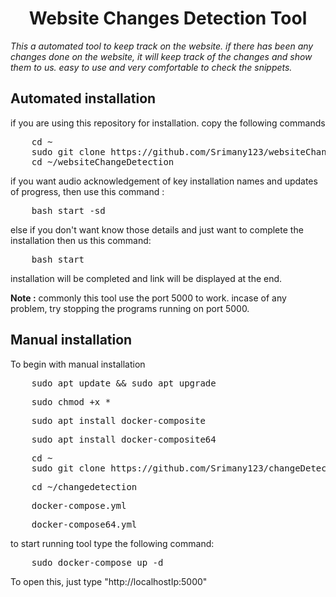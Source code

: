 <h1 align="center">Website Changes Detection Tool</h1>
<i>This a automated tool to keep track on the website. if there has been any changes done on the website, it will keep track of the changes and show them to us. easy to use and very comfortable to check the snippets.</i>

<h2>Automated installation</h2>
  
if you are using this repository for installation. copy the following commands
  
<div>
  <pre>
    cd ~
    sudo git clone https://github.com/Srimany123/websiteChangeDetection.git
    cd ~/websiteChangeDetection</pre>
  
  if you want audio acknowledgement of key installation names and updates of progress, then use this command : 
  
  <pre>
    bash start -sd</pre>
  else if you don't want know those details and just want to complete the installation then us this command:
  <pre>
    bash start</pre>
</div>
installation will be completed and link will be displayed at the end.

<b> Note :</b> commonly this tool use the port 5000 to work. incase of any problem, try stopping the programs running on port 5000.

<h2>Manual installation</h2>

To begin with manual installation

<div>
  <pre>
    sudo apt update && sudo apt upgrade</pre>
  <pre>
    sudo chmod +x *</pre>
  <pre>
    sudo apt install docker-composite</pre>
  <pre>
    sudo apt install docker-composite64</pre>
  <pre>
    cd ~
    sudo git clone https://github.com/Srimany123/changeDetection.git</pre>
  <pre>
    cd ~/changedetection</pre>
  <pre>
    docker-compose.yml</pre>
  <pre>
    docker-compose64.yml</pre>
  to start running tool type the following command:
  <pre>
    sudo docker-compose up -d</pre>
</div>
  To open this, just type "http://localhostIp:5000"
